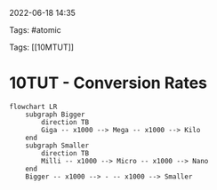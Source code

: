 2022-06-18 14:35

Tags: #atomic

Tags: [[10MTUT]]

# 10TUT - Conversion Rates
```mermaid
flowchart LR
	subgraph Bigger
		direction TB
		Giga -- x1000 --> Mega -- x1000 --> Kilo
	end
	subgraph Smaller
		direction TB
		Milli -- x1000 --> Micro -- x1000 --> Nano
	end
	Bigger -- x1000 --> - -- x1000 --> Smaller
```
